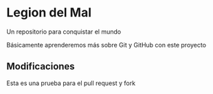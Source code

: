 # Legion del Mal
Un repositorio para conquistar el mundo

Básicamente aprenderemos más sobre Git y GitHub con este proyecto

## Modificaciones

Esta es una prueba para el pull request y fork